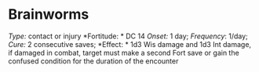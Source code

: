 ﻿---
name: Brainworms
type: contact or injury
fortitude: DC 14
onset: 1 day
frequency: 1/day
effect:
  "1d3 Wis damage and 1d3 Int damage, if damaged in combat, target must make a second Fort save or gain the confused condition for the duration of the encounter"
cure: 2 consecutive saves
---

# Brainworms
 *Type:* contact or injury
*Fortitude: * DC 14 *Onset:* 1 day; *Frequency*: 1/day; *Cure:* 2 consecutive saves;
*Effect: * 1d3 Wis damage and 1d3 Int damage, if damaged in combat, target must make a second Fort save or gain the confused condition for the duration of the encounter